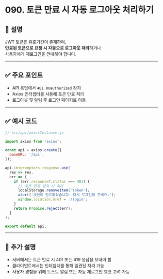 # 090. 토큰 만료 시 자동 로그아웃 처리하기

## 📄 설명

JWT 토큰은 유효기간이 존재하며,  
**만료된 토큰으로 요청 시 자동으로 로그아웃 처리**하거나  
사용자에게 재로그인을 안내해야 합니다.

---

## ✅ 주요 포인트
- API 응답에서 `401 Unauthorized` 감지
- Axios 인터셉터를 사용해 토큰 만료 처리
- 로그아웃 및 알림 후 로그인 페이지로 이동

---

## ✅ 예시 코드

```jsx
// src/api/axiosInstance.js

import axios from 'axios';

const api = axios.create({
  baseURL: '/api',
});

api.interceptors.response.use(
  res => res,
  err => {
    if (err.response?.status === 401) {
      // 토큰 만료 감지 시 처리
      localStorage.removeItem('token');
      alert('세션이 만료되었습니다. 다시 로그인해 주세요.');
      window.location.href = '/login';
    }
    return Promise.reject(err);
  }
);

export default api;
```

---

## 📝 추가 설명
- 서버에서는 토큰 만료 시 401 또는 419 응답을 보내야 함
- 클라이언트에서는 인터셉터를 통해 일관된 처리 가능
- 사용자 경험을 위해 토스트 알림 또는 자동 재로그인 흐름 고려 가능

